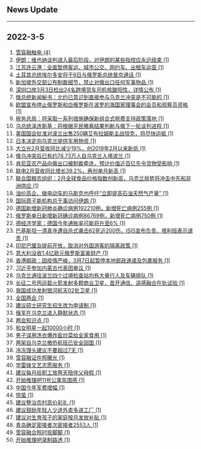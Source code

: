 ## News Update
---
2022-3-5
---
1. <a target="_blank" href="https://m.weibo.cn/search?containerid=100103type%3D1%26t%3D10%26q%3D%23%E9%9B%AA%E5%AE%B9%E8%9E%8D%E8%A7%A6%E7%94%B5%23&stream_entry_id=31&isnewpage=1&extparam=seat%3D1%26lcate%3D5001%26filter_type%3Drealtimehot%26dgr%3D0%26cate%3D0%26pos%3D22%26realpos%3D22%26flag%3D1%26c_type%3D31%26display_time%3D1646477011%26pre_seqid%3D16464770116980148515367&luicode=10000011&lfid=106003type%3D25%26t%3D3%26disable_hot%3D1%26filter_type%3Drealtimehot">雪容融触电 (4)</a>
2. <a target="_blank" href="https://www.jiemian.com/article/7174515.html">伊朗：维也纳谈判进入最后阶段，对伊朗的某些指控应永远结束 (1)</a>
3. <a target="_blank" href="https://www.jiemian.com/article/7174510.html">江苏连云港：全面暂停客运、城市公交、网约车、出租车运营 (1)</a>
4. <a target="_blank" href="https://www.jiemian.com/article/7174477.html">土耳其总统埃尔多安将于6日与俄罗斯总统普京通话 (1)</a>
5. <a target="_blank" href="https://www.jiemian.com/article/7174461.html">新加坡外交部公布制裁细节，禁止对俄出口任何军事物品 (1)</a>
6. <a target="_blank" href="https://www.jiemian.com/article/7174448.html">深圳口岸3月3日检出24名跨境货车司机核酸阳性，详情公布 (1)</a>
7. <a target="_blank" href="https://www.jiemian.com/article/7174457.html">俄总统新闻秘书：北约已意识到直接参与乌克兰冲突是不可能的 (1)</a>
8. <a target="_blank" href="https://www.jiemian.com/article/7174446.html">欧盟宣布停止俄罗斯和白俄罗斯在波罗的海国家理事会的会员和观察员资格 (1)</a>
9. <a target="_blank" href="https://www.jiemian.com/article/7174434.html">税务总局：将采取一系列措施确保新组合式税费支持政策落地 (1)</a>
10. <a target="_blank" href="https://www.jiemian.com/article/7174422.html">乌总统泽连斯基：将根据平民撤离结果判断与俄下一轮谈判进程 (1)</a>
11. <a target="_blank" href="https://www.jiemian.com/article/7174410.html">美国国会批准对波兰出售250辆艾布拉姆斯主战坦克，将尽快运抵 (1)</a>
12. <a target="_blank" href="https://www.jiemian.com/article/7174405.html">日本决定向乌克兰提供军用物资 (1)</a>
13. <a target="_blank" href="https://www.jiemian.com/article/7174404.html">大立光2月营收同比减少19%，创2019年2月以来新低 (1)</a>
14. <a target="_blank" href="https://www.jiemian.com/article/7174399.html">俄乌冲突后已有约78.73万人自乌克兰入境波兰 (1)</a>
15. <a target="_blank" href="https://www.jiemian.com/article/7174391.html">肯尼亚农产品向俄出口被制裁牵连，预计价值近百亿先令货物受影响 (1)</a>
16. <a target="_blank" href="https://www.jiemian.com/article/7174379.html">联电2月营收同比增长39.2%，再创单月新高 (1)</a>
17. <a target="_blank" href="https://www.jiemian.com/article/7174373.html">联合国粮农组织：2月全球食品价格指数创新高，乌克兰局势将冲击中东和非洲供应 (1)</a>
18. <a target="_blank" href="https://www.jiemian.com/article/7174355.html">油价高企，做电动车的马斯克也呼吁“立即提高石油天然气产量” (1)</a>
19. <a target="_blank" href="https://www.jiemian.com/article/7174367.html">国际原子能机构总干事访问伊朗 (1)</a>
20. <a target="_blank" href="https://www.jiemian.com/article/7174334.html">德国新增新冠肺炎确诊病例192210例，新增死亡病例255例 (1)</a>
21. <a target="_blank" href="https://www.jiemian.com/article/7174330.html">俄罗斯单日新增新冠确诊病例86769例，新增死亡病例750例 (1)</a>
22. <a target="_blank" href="https://www.jiemian.com/article/7174327.html">德经济学家：德国今年通胀率可能将升至6% (1)</a>
23. <a target="_blank" href="https://www.jiemian.com/article/7174314.html">巴基斯坦一清真寺遭自杀式袭击62死近200伤，ISIS宣布负责、塔利班表示谴责 (1)</a>
24. <a target="_blank" href="https://www.jiemian.com/article/7174304.html">印尼巴厘岛提前开放，取消对外国游客的隔离政策 (1)</a>
25. <a target="_blank" href="https://www.jiemian.com/article/7174303.html">意大利没收1.4亿欧元俄罗斯富豪财产 (1)</a>
26. <a target="_blank" href="https://www.jiemian.com/article/7174275.html">香港邮政：因疫情严峻，3月7日起暂停本地邮政速递及包裹服务 (1)</a>
27. <a target="_blank" href="https://www.jiemian.com/article/7174280.html">习近平参加内蒙古代表团审议 (1)</a>
28. <a target="_blank" href="https://www.jiemian.com/article/7174278.html">乌克兰通往波兰四个过境检查站均有大量行人及车辆排队 (1)</a>
29. <a target="_blank" href="https://www.jiemian.com/article/7174256.html">长征二号丙运载火箭发射多颗商业卫星，首开通信、遥感融合在轨试验 (1)</a>
30. <a target="_blank" href="https://www.jiemian.com/article/7174248.html">我国成功发射银河航天02批卫星 (1)</a>
31. <a target="_blank" href="https://m.weibo.cn/search?containerid=100103type%3D1%26t%3D10%26q%3D%23%E5%85%A8%E5%9B%BD%E4%B8%A4%E4%BC%9A%23&stream_entry_id=51&isnewpage=1&extparam=seat%3D1%26pos%3D0%26dgr%3D0%26c_type%3D51%26filter_type%3Drealtimehot%26cate%3D10103%26display_time%3D1646477011%26pre_seqid%3D16464770116980148515367&luicode=10000011&lfid=106003type%3D25%26t%3D3%26disable_hot%3D1%26filter_type%3Drealtimehot">全国两会 (1)</a>
32. <a target="_blank" href="https://m.weibo.cn/search?containerid=100103type%3D1%26t%3D10%26q%3D%23%E5%BB%BA%E8%AE%AE%E7%A1%95%E5%A3%AB%E7%A0%94%E7%A9%B6%E7%94%9F%E6%8B%9B%E7%94%9F%E6%94%B9%E4%B8%BA%E7%94%B3%E8%AF%B7%E5%88%B6%23&stream_entry_id=31&isnewpage=1&extparam=seat%3D1%26lcate%3D5001%26filter_type%3Drealtimehot%26dgr%3D0%26cate%3D0%26pos%3D0%26realpos%3D1%26flag%3D1%26c_type%3D31%26display_time%3D1646477011%26pre_seqid%3D16464770116980148515367&luicode=10000011&lfid=106003type%3D25%26t%3D3%26disable_hot%3D1%26filter_type%3Drealtimehot">建议硕士研究生招生改为申请制 (1)</a>
33. <a target="_blank" href="https://m.weibo.cn/search?containerid=100103type%3D1%26t%3D10%26q%3D%23%E4%BF%84%E5%86%9B%E5%9C%A8%E4%B9%8C%E5%85%8B%E5%85%B0%E8%BF%9B%E5%85%A5%E9%9D%99%E9%BB%98%E7%8A%B6%E6%80%81%23&stream_entry_id=31&isnewpage=1&extparam=seat%3D1%26lcate%3D5001%26filter_type%3Drealtimehot%26dgr%3D0%26cate%3D0%26pos%3D1%26realpos%3D2%26flag%3D2%26c_type%3D31%26display_time%3D1646477011%26pre_seqid%3D16464770116980148515367&luicode=10000011&lfid=106003type%3D25%26t%3D3%26disable_hot%3D1%26filter_type%3Drealtimehot">俄军在乌克兰进入静默状态 (1)</a>
34. <a target="_blank" href="https://m.weibo.cn/search?containerid=100103type%3D1%26t%3D10%26q%3D%23%E4%B8%A4%E4%BC%9A%E7%9F%A5%E8%AF%86%E7%82%B9%23&stream_entry_id=31&isnewpage=1&extparam=seat%3D1%26lcate%3D5001%26filter_type%3Drealtimehot%26dgr%3D0%26cate%3D0%26pos%3D2%26realpos%3D3%26flag%3D0%26c_type%3D31%26display_time%3D1646477011%26pre_seqid%3D16464770116980148515367&luicode=10000011&lfid=106003type%3D25%26t%3D3%26disable_hot%3D1%26filter_type%3Drealtimehot">两会知识点 (1)</a>
35. <a target="_blank" href="https://m.weibo.cn/search?containerid=100103type%3D1%26t%3D10%26q%3D%23%E5%92%8C%E5%A5%B3%E6%98%8E%E6%98%9F%E4%B8%80%E8%B5%B710000%E5%B0%8F%E6%97%B6%23&stream_entry_id=31&isnewpage=1&extparam=seat%3D1%26lcate%3D5001%26filter_type%3Drealtimehot%26dgr%3D0%26cate%3D0%26topic_ad%3D1%26pos%3D3%26c_type%3D31%26adid%3D148833%26display_time%3D1646477011%26pre_seqid%3D16464770116980148515367&luicode=10000011&lfid=106003type%3D25%26t%3D3%26disable_hot%3D1%26filter_type%3Drealtimehot">和女明星一起10000小时 (1)</a>
36. <a target="_blank" href="https://m.weibo.cn/search?containerid=100103type%3D1%26t%3D10%26q%3D%23%E7%94%B7%E5%AD%90%E8%AF%AF%E7%94%A8%E6%B4%97%E8%A1%A3%E7%88%86%E7%82%B8%E7%9B%90%E7%82%92%E8%8F%9C%E7%BB%99%E5%85%A8%E5%AE%B6%E9%A3%9F%E7%94%A8%23&stream_entry_id=31&isnewpage=1&extparam=seat%3D1%26lcate%3D5001%26filter_type%3Drealtimehot%26dgr%3D0%26cate%3D0%26pos%3D4%26realpos%3D4%26flag%3D1%26c_type%3D31%26display_time%3D1646477011%26pre_seqid%3D16464770116980148515367&luicode=10000011&lfid=106003type%3D25%26t%3D3%26disable_hot%3D1%26filter_type%3Drealtimehot">男子误用洗衣爆炸盐炒菜给全家食用 (1)</a>
37. <a target="_blank" href="https://m.weibo.cn/search?containerid=100103type%3D1%26t%3D10%26q%3D%23%E4%B8%A4%E6%9E%B6%E8%87%AA%E4%B9%8C%E5%85%8B%E5%85%B0%E6%92%A4%E4%BE%A8%E8%88%AA%E7%8F%AD%E5%B7%B2%E5%AE%89%E5%85%A8%E5%9B%9E%E5%9B%BD%23&stream_entry_id=31&isnewpage=1&extparam=seat%3D1%26lcate%3D5001%26filter_type%3Drealtimehot%26dgr%3D0%26cate%3D0%26pos%3D5%26realpos%3D5%26flag%3D1%26c_type%3D31%26display_time%3D1646477011%26pre_seqid%3D16464770116980148515367&luicode=10000011&lfid=106003type%3D25%26t%3D3%26disable_hot%3D1%26filter_type%3Drealtimehot">两架自乌克兰撤侨航班已安全回国 (1)</a>
38. <a target="_blank" href="https://m.weibo.cn/search?containerid=100103type%3D1%26t%3D10%26q%3D%23%E5%86%B7%E5%86%BB%E9%A6%92%E5%A4%B4%E5%BB%BA%E8%AE%AE%E4%B8%8D%E8%A6%81%E8%B6%85%E8%BF%877%E5%A4%A9%23&stream_entry_id=31&isnewpage=1&extparam=seat%3D1%26lcate%3D5001%26filter_type%3Drealtimehot%26dgr%3D0%26cate%3D0%26pos%3D6%26realpos%3D6%26flag%3D0%26c_type%3D31%26display_time%3D1646477011%26pre_seqid%3D16464770116980148515367&luicode=10000011&lfid=106003type%3D25%26t%3D3%26disable_hot%3D1%26filter_type%3Drealtimehot">冷冻馒头建议不要超过7天 (1)</a>
39. <a target="_blank" href="https://m.weibo.cn/search?containerid=100103type%3D1%26t%3D10%26q%3D%23%E9%9B%AA%E5%AE%B9%E8%9E%8D%E8%AF%81%E4%BB%B6%E7%85%A7%E6%9B%9D%E5%85%89%23&stream_entry_id=31&isnewpage=1&extparam=seat%3D1%26lcate%3D5001%26filter_type%3Drealtimehot%26dgr%3D0%26cate%3D0%26pos%3D7%26realpos%3D7%26flag%3D0%26c_type%3D31%26display_time%3D1646477011%26pre_seqid%3D16464770116980148515367&luicode=10000011&lfid=106003type%3D25%26t%3D3%26disable_hot%3D1%26filter_type%3Drealtimehot">雪容融证件照曝光 (1)</a>
40. <a target="_blank" href="https://m.weibo.cn/search?containerid=100103type%3D1%26t%3D10%26q%3D%23%E5%AD%A6%E9%9B%B7%E9%94%8B%E6%96%87%E8%89%BA%E5%BF%97%E6%84%BF%E6%9C%8D%E5%8A%A1%23&stream_entry_id=31&isnewpage=1&extparam=seat%3D1%26lcate%3D5001%26filter_type%3Drealtimehot%26dgr%3D0%26cate%3D0%26pos%3D8%26realpos%3D8%26flag%3D1%26c_type%3D31%26display_time%3D1646477011%26pre_seqid%3D16464770116980148515367&luicode=10000011&lfid=106003type%3D25%26t%3D3%26disable_hot%3D1%26filter_type%3Drealtimehot">学雷锋文艺志愿服务 (1)</a>
41. <a target="_blank" href="https://m.weibo.cn/search?containerid=100103type%3D1%26t%3D10%26q%3D%23%E5%BB%BA%E8%AE%AE%E6%AF%8F%E6%9C%88%E7%BB%99%E8%81%8C%E5%B7%A5%E6%94%BE%E4%B8%A4%E5%A4%A9%E9%99%AA%E4%BC%B4%E7%88%B6%E6%AF%8D%E5%81%87%23&stream_entry_id=31&isnewpage=1&extparam=seat%3D1%26lcate%3D5001%26filter_type%3Drealtimehot%26dgr%3D0%26cate%3D0%26pos%3D9%26realpos%3D9%26flag%3D2%26c_type%3D31%26display_time%3D1646477011%26pre_seqid%3D16464770116980148515367&luicode=10000011&lfid=106003type%3D25%26t%3D3%26disable_hot%3D1%26filter_type%3Drealtimehot">建议每月给职工放两天陪伴父母假 (1)</a>
42. <a target="_blank" href="https://m.weibo.cn/search?containerid=100103type%3D1%26t%3D10%26q%3D%23%E5%BC%80%E5%A7%8B%E6%8E%A8%E7%90%86%E5%90%A711%E5%8F%B7%E5%85%AC%E5%AF%93%E6%B0%9B%E5%9B%B4%E6%84%9F%23&stream_entry_id=31&isnewpage=1&extparam=seat%3D1%26lcate%3D5001%26filter_type%3Drealtimehot%26dgr%3D0%26cate%3D0%26pos%3D10%26realpos%3D10%26flag%3D1%26c_type%3D31%26display_time%3D1646477011%26pre_seqid%3D16464770116980148515367&luicode=10000011&lfid=106003type%3D25%26t%3D3%26disable_hot%3D1%26filter_type%3Drealtimehot">开始推理吧11号公寓氛围感 (1)</a>
43. <a target="_blank" href="https://m.weibo.cn/search?containerid=100103type%3D1%26t%3D10%26q%3D%23%E4%B8%AD%E5%9B%BD%E4%BB%8A%E5%B9%B4%E5%86%9B%E8%B4%B9%E5%A2%9E%E5%B9%85%23&stream_entry_id=31&isnewpage=1&extparam=seat%3D1%26lcate%3D5001%26filter_type%3Drealtimehot%26dgr%3D0%26cate%3D0%26pos%3D11%26realpos%3D11%26flag%3D1%26c_type%3D31%26display_time%3D1646477011%26pre_seqid%3D16464770116980148515367&luicode=10000011&lfid=106003type%3D25%26t%3D3%26disable_hot%3D1%26filter_type%3Drealtimehot">中国今年军费增幅 (1)</a>
44. <a target="_blank" href="https://m.weibo.cn/search?containerid=100103type%3D1%26t%3D10%26q%3D%E6%83%8A%E8%9B%B0&stream_entry_id=31&isnewpage=1&extparam=seat%3D1%26lcate%3D5001%26filter_type%3Drealtimehot%26dgr%3D0%26cate%3D0%26pos%3D12%26realpos%3D12%26flag%3D0%26c_type%3D31%26display_time%3D1646477011%26pre_seqid%3D16464770116980148515367&luicode=10000011&lfid=106003type%3D25%26t%3D3%26disable_hot%3D1%26filter_type%3Drealtimehot">惊蛰 (1)</a>
45. <a target="_blank" href="https://m.weibo.cn/search?containerid=100103type%3D1%26t%3D10%26q%3D%23%E5%BB%BA%E8%AE%AE%E6%95%B4%E6%B2%BB%E5%86%9C%E6%9D%91%E9%AB%98%E4%BB%B7%E5%BD%A9%E7%A4%BC%23&stream_entry_id=31&isnewpage=1&extparam=seat%3D1%26lcate%3D5001%26filter_type%3Drealtimehot%26dgr%3D0%26cate%3D0%26pos%3D13%26realpos%3D13%26flag%3D1%26c_type%3D31%26display_time%3D1646477011%26pre_seqid%3D16464770116980148515367&luicode=10000011&lfid=106003type%3D25%26t%3D3%26disable_hot%3D1%26filter_type%3Drealtimehot">建议整治农村高价彩礼 (1)</a>
46. <a target="_blank" href="https://m.weibo.cn/search?containerid=100103type%3D1%26t%3D10%26q%3D%23%E5%BB%BA%E8%AE%AE%E9%BC%93%E5%8A%B1%E5%B9%B4%E8%BD%BB%E4%BA%BA%E5%B0%91%E9%80%81%E5%A4%96%E5%8D%96%E5%A4%9A%E8%BF%9B%E5%B7%A5%E5%8E%82%23&stream_entry_id=31&isnewpage=1&extparam=seat%3D1%26lcate%3D5001%26filter_type%3Drealtimehot%26dgr%3D0%26cate%3D0%26pos%3D14%26realpos%3D14%26flag%3D2%26c_type%3D31%26display_time%3D1646477011%26pre_seqid%3D16464770116980148515367&luicode=10000011&lfid=106003type%3D25%26t%3D3%26disable_hot%3D1%26filter_type%3Drealtimehot">建议鼓励年轻人少送外卖多进工厂 (1)</a>
47. <a target="_blank" href="https://m.weibo.cn/search?containerid=100103type%3D1%26t%3D10%26q%3D%23%E5%BB%BA%E8%AE%AE%E5%AF%B9%E7%94%9F%E8%82%B2%E5%AD%A9%E5%AD%90%E7%9A%84%E5%AE%B6%E5%BA%AD%E6%8C%89%E6%9C%88%E5%8F%91%E6%94%BE%E8%A1%A5%E8%B4%B4%23&stream_entry_id=31&isnewpage=1&extparam=seat%3D1%26lcate%3D5001%26filter_type%3Drealtimehot%26dgr%3D0%26cate%3D0%26pos%3D15%26realpos%3D15%26flag%3D0%26c_type%3D31%26display_time%3D1646477011%26pre_seqid%3D16464770116980148515367&luicode=10000011&lfid=106003type%3D25%26t%3D3%26disable_hot%3D1%26filter_type%3Drealtimehot">建议对生育孩子的家庭按月发放补贴 (1)</a>
48. <a target="_blank" href="https://m.weibo.cn/search?containerid=100103type%3D1%26t%3D10%26q%3D%23%E9%9D%92%E5%B2%9B%E7%A1%AE%E5%AE%9A%E5%AF%86%E6%8E%A5%E8%80%85%E6%AC%A1%E5%AF%86%E6%8E%A5%E8%80%852553%E4%BA%BA%23&stream_entry_id=31&isnewpage=1&extparam=seat%3D1%26lcate%3D5001%26filter_type%3Drealtimehot%26dgr%3D0%26cate%3D0%26pos%3D16%26realpos%3D16%26flag%3D1%26c_type%3D31%26display_time%3D1646477011%26pre_seqid%3D16464770116980148515367&luicode=10000011&lfid=106003type%3D25%26t%3D3%26disable_hot%3D1%26filter_type%3Drealtimehot">青岛确定密接者次密接者2553人 (1)</a>
49. <a target="_blank" href="https://m.weibo.cn/search?containerid=100103type%3D1%26t%3D10%26q%3D%23%E9%9B%AA%E5%AE%B9%E8%9E%8D%E5%90%88%E7%85%A7%E6%97%B6%E6%8A%A0%E8%84%9A%E8%84%9A%23&stream_entry_id=31&isnewpage=1&extparam=seat%3D1%26lcate%3D5001%26filter_type%3Drealtimehot%26dgr%3D0%26cate%3D0%26pos%3D17%26realpos%3D17%26flag%3D0%26c_type%3D31%26display_time%3D1646477011%26pre_seqid%3D16464770116980148515367&luicode=10000011&lfid=106003type%3D25%26t%3D3%26disable_hot%3D1%26filter_type%3Drealtimehot">雪容融合照时抠脚脚 (1)</a>
50. <a target="_blank" href="https://m.weibo.cn/search?containerid=100103type%3D1%26t%3D10%26q%3D%23%E5%BC%80%E5%A7%8B%E6%8E%A8%E7%90%86%E5%90%A7%E5%BD%95%E5%88%B6%E8%B7%AF%E9%80%8F%23&stream_entry_id=31&isnewpage=1&extparam=seat%3D1%26lcate%3D5001%26filter_type%3Drealtimehot%26dgr%3D0%26cate%3D0%26pos%3D18%26realpos%3D18%26flag%3D1%26c_type%3D31%26display_time%3D1646477011%26pre_seqid%3D16464770116980148515367&luicode=10000011&lfid=106003type%3D25%26t%3D3%26disable_hot%3D1%26filter_type%3Drealtimehot">开始推理吧录制路透 (1)</a>
